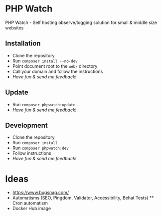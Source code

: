 # PHP Watch

PHP Watch - Self hosting observe/logging solution for small & middle size websites

## Installation

* Clone the repository
* Run `composer install --no-dev`
* Point document root to the `web/` directory
* Call your domain and follow the instructions
* *Have fun & send me feedback!*


## Update

* Run `composer phpwatch:update`
* *Have fun & send me feedback!*


## Development

* Clone the repository
* Run `composer install`
* Run `composer phpwatch:dev`
* Follow instructions
* *Have fun & send me feedback!*

# Ideas

* https://www.bugsnag.com/
* Automatisms (SEO, Pingdom, Validator, Accessibility, Behat Tests)
** Cron automatism
* Docker Hub image